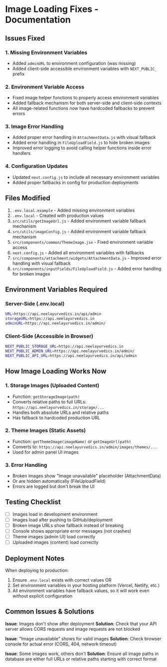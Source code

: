 # Image Loading Fixes - Documentation

## Issues Fixed

### 1. Missing Environment Variables
- Added `adminURL` to environment configuration (was missing)
- Added client-side accessible environment variables with `NEXT_PUBLIC_` prefix

### 2. Environment Variable Access
- Fixed image helper functions to properly access environment variables
- Added fallback mechanism for both server-side and client-side contexts
- All image-related functions now have hardcoded fallbacks to prevent errors

### 3. Image Error Handling
- Added proper error handling in `AttachmentData.js` with visual fallback
- Added error handling in `FileUploadField.js` to hide broken images
- Improved error logging to avoid calling helper functions inside error handlers

### 4. Configuration Updates
- Updated `next.config.js` to include all necessary environment variables
- Added proper fallbacks in config for production deployments

## Files Modified

1. `.env.local.example` - Added missing environment variables
2. `.env.local` - Created with production values
3. `src/utils/getImageUrl.js` - Added environment variable fallback mechanism
4. `src/utils/imageConfig.js` - Added environment variable fallback mechanism
5. `src/components/common/ThemeImage.jsx` - Fixed environment variable access
6. `next.config.js` - Added all environment variables with fallbacks
7. `src/components/attachment/widgets/AttachmentData.js` - Improved error handling with visual fallback
8. `src/components/inputFields/FileUploadField.js` - Added error handling for broken images

## Environment Variables Required

### Server-Side (.env.local)
```bash
URL=https://api.neelayurvedics.in/api/admin
storageURL=https://api.neelayurvedics.in
adminURL=https://api.neelayurvedics.in/admin/
```

### Client-Side (Accessible in Browser)
```bash
NEXT_PUBLIC_STORAGE_URL=https://api.neelayurvedics.in
NEXT_PUBLIC_ADMIN_URL=https://api.neelayurvedics.in/admin/
NEXT_PUBLIC_API_URL=https://api.neelayurvedics.in/api/admin
```

## How Image Loading Works Now

### 1. Storage Images (Uploaded Content)
- Function: `getStorageImage(path)`
- Converts relative paths to full URLs: `https://api.neelayurvedics.in/storage/...`
- Handles both absolute URLs and relative paths
- Has fallback to hardcoded production URL

### 2. Theme Images (Static Assets)
- Function: `getThemeImage(imageName)` or `getImageUrl(path)`
- Converts to: `https://api.neelayurvedics.in/admin/images/themes/...`
- Used for admin panel UI images

### 3. Error Handling
- Broken images show "Image unavailable" placeholder (AttachmentData)
- Or are hidden automatically (FileUploadField)
- Errors are logged but don't break the UI

## Testing Checklist

- [ ] Images load in development environment
- [ ] Images load after pushing to GitHub/deployment
- [ ] Broken image URLs show fallback instead of breaking
- [ ] Console shows appropriate error messages (not crashes)
- [ ] Theme images (admin UI) load correctly
- [ ] Uploaded images (content) load correctly

## Deployment Notes

When deploying to production:
1. Ensure `.env.local` exists with correct values OR
2. Set environment variables in your hosting platform (Vercel, Netlify, etc.)
3. All environment variables have fallback values, so it will work even without explicit configuration

## Common Issues & Solutions

**Issue**: Images don't show after deployment
**Solution**: Check that your API server allows CORS requests and image requests are not blocked

**Issue**: "Image unavailable" shows for valid images
**Solution**: Check browser console for actual error (CORS, 404, network timeout)

**Issue**: Some images work, others don't
**Solution**: Ensure all image paths in database are either full URLs or relative paths starting with correct format
